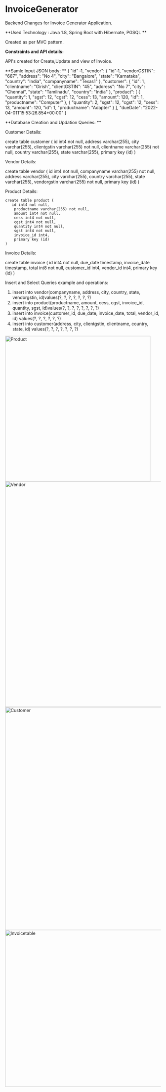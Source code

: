 # InvoiceGenerator

Backend Changes for Invoice Generator Application.

**Used Technology : Java 1.8, Spring Boot with Hibernate, PGSQL
**

Created as per MVC pattern.

**Constraints and API details:**

API's created for Create,Update and view of Invoice.



**Samle Input JSON body:
**
{
    "id" :1,
    "vendor": {
        "id":1,
        "vendorGSTIN": "687",
        "address": "No 4",
        "city": "Bangalore",
        "state": "Karnataka",
        "country": "India",
        "companyname": "Texas1"
    },
    "customer": {
        "id": 1,
        "clientname": "Girish",
        "clientGSTIN": "45",
        "address": "No 7",
        "city": "Chennai",
        "state": "Tamilnadu",
        "country": "India"
    },
    "product": [
        {
            "quantity": 1,
            "sgst": 12,
            "cgst": 12,
            "cess": 13,
            "amount": 120,
            "id": 1,
            "productname": "Computer"
        },
        {
            "quantity": 2,
            "sgst": 12,
            "cgst": 12,
            "cess": 13,
            "amount": 120,
            "id": 1,
            "productname": "Adapter" 
        }
    ],
    "dueDate": "2022-04-01T15:53:26.854+00:00"
}

**Database Creation and Updation Queries:
**

Customer Details:

  create table customer (
       id int4 not null,
        address varchar(255),
        city varchar(255),
        clientgstin varchar(255) not null,
        clientname varchar(255) not null,
        country varchar(255),
        state varchar(255),
        primary key (id)
    )
    
Vendor Details:

create table vendor (
       id int4 not null,
        companyname varchar(255) not null,
        address varchar(255),
        city varchar(255),
        country varchar(255),
        state varchar(255),
        vendorgstin varchar(255) not null,
        primary key (id)
    )

Product Details:
  
    create table product (
       id int4 not null,
        productname varchar(255) not null,
        amount int4 not null,
        cess int4 not null,
        cgst int4 not null,
        quantity int4 not null,
        sgst int4 not null,
        invoice_id int4,
        primary key (id)
    )
 
 Invoice Details:
 
   create table invoice (
       id int4 not null,
        due_date timestamp,
        invoice_date timestamp,
        total int8 not null,
        customer_id int4,
        vendor_id int4,
        primary key (id)
    )
    
    
  Insert and Select Queries example and operations:
  
  1) insert into vendor(companyname, address, city, country, state, vendorgstin, id)values(?, ?, ?, ?, ?, ?, ?)
  2) insert into product(productname, amount, cess, cgst, invoice_id, quantity, sgst, id)values(?, ?, ?, ?, ?, ?, ?, ?)
  3) insert into invoice(customer_id, due_date, invoice_date, total, vendor_id, id) values(?, ?, ?, ?, ?, ?)
  4) insert into customer(address, city, clientgstin, clientname, country, state, id) values(?, ?, ?, ?, ?, ?, ?)
  
<img width="470" alt="Product" src="https://user-images.githubusercontent.com/101946579/159151780-b3a1d32b-50f7-4d10-a248-26ebc96e082b.PNG">
<img width="730" alt="Vendor" src="https://user-images.githubusercontent.com/101946579/159151792-a8a0b207-745f-45d6-9634-1ba01a74085c.PNG">
<img width="721" alt="Customer" src="https://user-images.githubusercontent.com/101946579/159151804-f5fc5139-0bb8-431d-a6bd-3e31bfde727e.PNG">
<img width="507" alt="Invoicetable" src="https://user-images.githubusercontent.com/101946579/159151793-e240feec-69ab-4f9c-a2cd-7bebfd949281.PNG">
